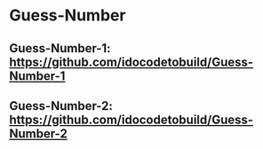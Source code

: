 # Guess-Number

## Guess-Number-1: https://github.com/idocodetobuild/Guess-Number-1

## Guess-Number-2: https://github.com/idocodetobuild/Guess-Number-2
